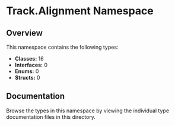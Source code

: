 # Track.Alignment Namespace

## Overview

This namespace contains the following types:

- **Classes:** 16
- **Interfaces:** 0
- **Enums:** 0
- **Structs:** 0

## Documentation

Browse the types in this namespace by viewing the individual type documentation files in this directory.


